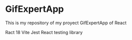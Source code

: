 # GifExpertApp

This is my repository of my proyect GifExpertApp of React

Ract 18
Vite
Jest
React testing library